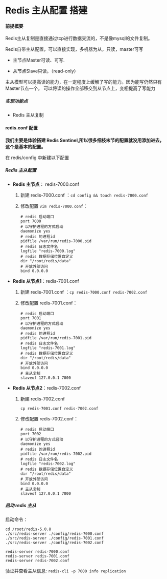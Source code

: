 # Redis 主从配置 搭建

#### 前提概要

Redis主从复制是直接通过tcp进行数据交流的，不是像mysql的文件复制。

Redis自带主从配置，可以直接实现，多机器为从，只读，master可写
- 主节点Master可读、可写.

- 从节点Slave只读。（read-only）

主从模型可以提高读的能力，在一定程度上缓解了写的能力。因为能写仍然只有Master节点一个， 可以将读的操作全部移交到从节点上，变相提高了写能力


##### 实现功能点

- Redis 主从复制

#### redis.conf 配置

**我们主要是体验搭建 Redis Sentinel,所以很多细枝末节的配置就没用添加进去，这个是基本的配置。**

在 redis/config 中新建以下配置

##### Redis 主从配置

- **Redis 主节点**： redis-7000.conf

  1.  新建 redis-7000.conf ：`cd config && touch redis-7000.conf`

  2. 修改配置 `vim redis-7000.conf`：

     ```
     # redis 启动端口
     port 7000
     # 以守护进程的方式启动
     daemonize yes
     # redis 的进程id
     pidfile /var/run/redis-7000.pid
     # redis 日志文件名
     logfile "redis-7000.log"
     # redis 数据存储位置自定义
     dir "/root/redis/data"
     # 开放外部访问
     bind 0.0.0.0
     ```

- **Redis 从节点1**：redis-7001.conf

  1. 新建 redis-7001.conf ：`cp redis-7000.conf redis-7002.conf`

  2. 修改配置 redis-7001.conf：

     ```
     # redis 启动端口
     port 7001
     # 以守护进程的方式启动
     daemonize yes
     # redis 的进程id
     pidfile /var/run/redis-7001.pid
     # redis 日志文件名
     logfile "redis-7001.log"
     # redis 数据存储位置自定义
     dir "/root/redis/data"
     # 开放外部访问
     bind 0.0.0.0
     # 主从复制
     slaveof 127.0.0.1 7000
     ```
- **Redis 从节点2**：redis-7002.conf

  1. 新建 redis-7002.conf 
    
        `cp redis-7001.conf redis-7002.conf`

  2. 修改配置 redis-7002.conf：

     ```
     # redis 启动端口
     port 7002
     # 以守护进程的方式启动
     daemonize yes
     # redis 的进程id
     pidfile /var/run/redis-7002.pid
     # redis 日志文件名
     logfile "redis-7002.log"
     # redis 数据存储位置自定义
     dir "/root/redis/data"
     # 开放外部访问
     bind 0.0.0.0
     # 主从复制
     slaveof 127.0.0.1 7000
     ```
  

##### 启动 redis 主从

启动命令：

```
cd /root/redis-5.0.8
./src/redis-server ./config/redis-7000.conf
./src/redis-server ./config/redis-7001.conf
./src/redis-server ./config/redis-7002.conf
```


```
redis-server redis-7000.conf
redis-server redis-7001.conf
redis-server redis-7002.conf
```

验证并查看主从信息:  `redis-cli -p 7000 info replication`

